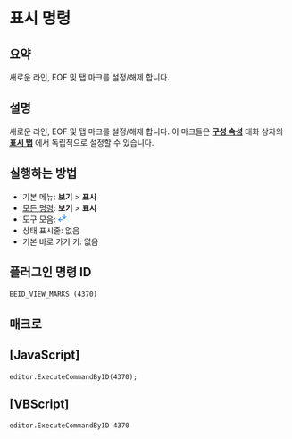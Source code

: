 # 표시 명령

## 요약

새로운 라인, EOF 및 탭 마크를 설정/해제 합니다.

## 설명

새로운 라인, EOF 및 탭 마크를 설정/해제 합니다.
이 마크들은 **[구성 속성](../../dlg/properties/index)** 대화 상자의
[**표시 탭**](../../dlg/properties/marks/index) 에서 독립적으로 설정할 수 있습니다.

## 실행하는 방법

- 기본 메뉴: **보기** \> **표시**
- [모든 명령](../tools/all_commands): **보기** >
**표시**
- 도구 모음: ![](../../images/marks.png)
- 상태 표시줄: 없음
- 기본 바로 가기 키: 없음

## 플러그인 명령 ID

```
EEID_VIEW_MARKS (4370)
```

## 매크로

## \[JavaScript\]

```
editor.ExecuteCommandByID(4370);
```

## \[VBScript\]

```
editor.ExecuteCommandByID 4370
```
